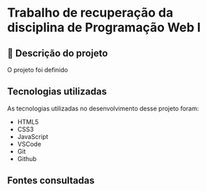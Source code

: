 # Trabalho de recuperação da disciplina de Programação Web I

## 🚀 Descrição do projeto
O projeto foi definido 

## Tecnologias utilizadas
As tecnologias utilizadas no desenvolvimento desse projeto foram:

* HTML5
* CSS3
* JavaScript
* VSCode
* Git
* Github

## Fontes consultadas